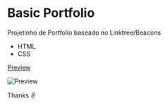 # Basic Portfolio

Projetinho de Portfolio baseado no Linktree/Beacons

* HTML
* CSS


[Preview](https://malcoon.github.io/Basic-Portfolio/)

![Preview](https://i.imgur.com/uKrt3Sj.png)

Thanks ✌️
